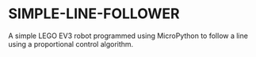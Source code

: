 # SIMPLE-LINE-FOLLOWER
A simple LEGO EV3 robot programmed using MicroPython to follow a line using a proportional control algorithm.



